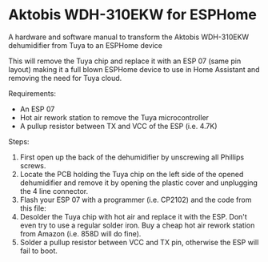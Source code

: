 # Aktobis WDH-310EKW for ESPHome

A hardware and software manual to transform the Aktobis WDH-310EKW dehumidifier from Tuya to an ESPHome device

This will remove the Tuya chip and replace it with an ESP 07 (same pin layout) making it a full blown ESPHome device to use in Home Assistant and removing the need for Tuya cloud.

Requirements:
- An ESP 07 
- Hot air rework station to remove the Tuya microcontroller
- A pullup resistor between TX and VCC of the ESP (i.e. 4.7K)


Steps:
1. First open up the back of the dehumidifier by unscrewing all Phillips screws.
2. Locate the PCB holding the Tuya chip on the left side of the opened dehumidifier and remove it by opening the plastic cover and unplugging the 4 line connector.
3. Flash your ESP 07 with a programmer (i.e. CP2102) and the code from this file:
4. Desolder the Tuya chip with hot air and replace it with the ESP. Don't even try to use a regular solder iron. Buy a cheap hot air rework station from Amazon (i.e. 858D will do fine).
5. Solder a pullup resistor between VCC and TX pin, otherwise the ESP will fail to boot.

